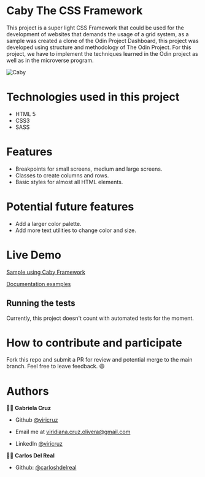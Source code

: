 # Caby The CSS Framework
This project is a super light CSS Framework that could be used for the development of websites that demands the usage of a grid system, as a sample was created a clone of the Odin Project Dashboard, this project was developed using structure and methodology of The Odin Project.
For this project, we have to implement the techniques learned in the Odin project as well as in the microverse program.

<p><img src="https://s3.amazonaws.com/poly-screenshots.angel.co/Project/66/1125106/22dba46d1d0a76b32f105813790e8d42-original.jpg" alt="Caby"/> </p>

# Technologies used in this project
- HTML 5
- CSS3
- SASS

# Features
* Breakpoints for small screens, medium and large screens.
* Classes to create columns and rows.
* Basic styles for almost all HTML elements.

# Potential future features
 - Add a larger color palette.
 - Add more text utilities to change color and size.
 
# Live Demo
[Sample using Caby Framework](https://viricruz.github.io/caby_cssframework/)

[Documentation examples](https://viricruz.github.io/caby_cssframework/samples.html)

## Running the tests

Currently, this project doesn't count with automated tests for the moment.

# How to contribute and participate
Fork this repo and submit a PR for review and potential merge to the main branch. Feel free to leave feedback. :smile:

# Authors
👨‍💻 **Gabriela Cruz**

- Github [@viricruz](https://github.com/ViriCruz/)

- Email me at viridiana.cruz.olivera@gmail.com

- LinkedIn [@viricruz](https://www.linkedin.com/in/viricruz/)

👨‍💻 **Carlos Del Real**

- Github: [@carloshdelreal](https://github.com/carloshdelreal)
